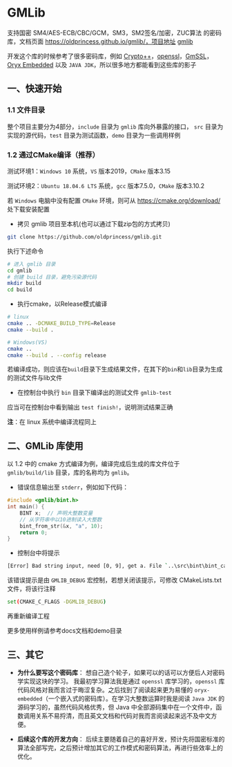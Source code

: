 ﻿# GMLib

支持国密 SM4/AES-ECB/CBC/GCM，SM3，SM2签名/加密，ZUC算法 的密码库，文档页面 https://oldprincess.github.io/gmlib/，项目地址 [gmlib](https://github.com/oldprincess/gmlib/)

开发这个库的时候参考了很多密码库，例如 [Crypto++](https://github.com/weidai11/cryptopp)，[openssl](https://github.com/openssl/openssl)，[GmSSL](https://github.com/guanzhi/GmSSL)，[Oryx Embedded](https://www.oryx-embedded.com/doc/) 以及 `JAVA JDK`，所以很多地方都能看到这些库的影子

## 一、快速开始

### 1.1 文件目录

整个项目主要分为4部分，`include` 目录为 `gmlib` 库向外暴露的接口， `src` 目录为实现的源代码，`test` 目录为测试函数，`demo` 目录为一些调用样例

### 1.2 通过CMake编译（推荐）

测试环境1：`Windows 10` 系统，`VS` 版本2019，`CMake` 版本3.15

测试环境2：`Ubuntu 18.04.6 LTS` 系统，`gcc` 版本7.5.0，`CMake` 版本3.10.2

若 `Windows` 电脑中没有配置 `CMake` 环境，则可从 https://cmake.org/download/ 处下载安装配置

* 拷贝 gmlib 项目至本机(也可以通过下载zip包的方式拷贝)

```bash
git clone https://github.com/oldprincess/gmlib.git
```

执行下述命令

```bash
# 进入 gmlib 目录
cd gmlib
# 创建 build 目录，避免污染源代码
mkdir build
cd build
```

* 执行cmake，以Release模式编译

```bash
# linux
cmake .. -DCMAKE_BUILD_TYPE=Release
cmake --build .
```

```bash
# Windows(VS)
cmake ..
cmake --build . --config release
```

若编译成功，则应该在`build`目录下生成结果文件，在其下的`bin`和`lib`目录为生成的测试文件与lib文件

* 在控制台中执行 `bin` 目录下编译出的测试文件 `gmlib-test`

应当可在控制台中看到输出 `test finish!`，说明测试结果正确

**注**：在 linux 系统中编译流程同上

## 二、GMLib 库使用

以 1.2 中的 cmake 方式编译为例，编译完成后生成的库文件位于 `gmlib/build/lib` 目录，库的名称均为 `gmlib`。

* 错误信息输出至 `stderr`，例如如下代码：

```c
#include <gmlib/bint.h>
int main() {
    BINT x;  // 声明大整数变量
    // 从字符串中以10进制读入大整数
    bint_from_str(&x, "a", 10); 
    return 0;
}
```

* 控制台中将提示

```bash
[Error] Bad string input, need [0, 9], get a. File `..\src\bint\bint_cast.c`, line 68, in `bint_from_str`
```

该错误提示是由 `GMLIB_DEBUG` 宏控制，若想关闭该提示，可修改 CMakeLists.txt 文件，将该行注释

```bash
set(CMAKE_C_FLAGS -DGMLIB_DEBUG)
```

再重新编译工程

更多使用样例请参考docs文档和demo目录

## 三、其它

* **为什么要写这个密码库**：
想自己造个轮子，如果可以的话可以方便后人对密码学实现这块的学习。
我最初学习算法我是通过 `openssl` 库学习的，`openssl` 库代码风格对我而言过于晦涩复杂。之后找到了阅读起来更为易懂的 `oryx-embedded`（一个嵌入式的密码库）。在学习大整数运算时我是阅读 `Java JDK` 的源码学习的，虽然代码风格优秀，但 Java 中全部源码集中在一个文件中，函数调用关系不易捋清，而且英文文档和代码对我而言阅读起来远不及中文方便。

* **后续这个库的开发方向**：
后续主要随着自己的喜好开发，预计先将国密标准的算法全部写完，之后预计增加其它的工作模式和密码算法，再进行些效率上的优化。
